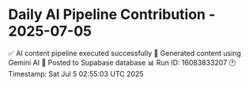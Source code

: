 # Daily AI Pipeline Contribution - 2025-07-05

✅ AI content pipeline executed successfully
🤖 Generated content using Gemini AI
💾 Posted to Supabase database
📊 Run ID: 16083833207
🕐 Timestamp: Sat Jul  5 02:55:03 UTC 2025
